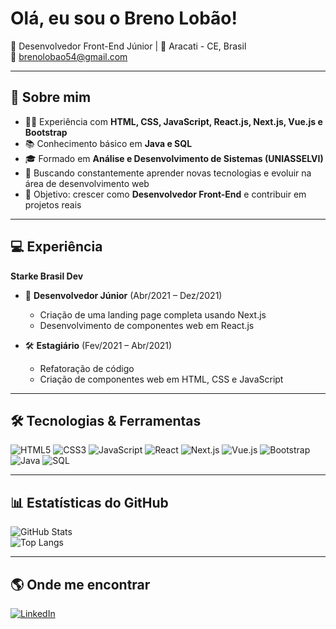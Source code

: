 #  Olá, eu sou o Breno Lobão!

🎯 Desenvolvedor Front-End Júnior | 
📍 Aracati - CE, Brasil  
📧 brenolobao54@gmail.com  

---

## 🚀 Sobre mim
- 👨‍💻 Experiência com **HTML, CSS, JavaScript, React.js, Next.js, Vue.js e Bootstrap**  
- 📚 Conhecimento básico em **Java e SQL**  
- 🎓 Formado em **Análise e Desenvolvimento de Sistemas (UNIASSELVI)**  
- 🔎 Buscando constantemente aprender novas tecnologias e evoluir na área de desenvolvimento web  
- 🌱 Objetivo: crescer como **Desenvolvedor Front-End** e contribuir em projetos reais

---

## 💻 Experiência
**Starke Brasil Dev**  
- 🚀 **Desenvolvedor Júnior** (Abr/2021 – Dez/2021)  
  - Criação de uma landing page completa usando Next.js  
  - Desenvolvimento de componentes web em React.js  

- 🛠️ **Estagiário** (Fev/2021 – Abr/2021)  
  - Refatoração de código  
  - Criação de componentes web em HTML, CSS e JavaScript  

---

## 🛠️ Tecnologias & Ferramentas
![HTML5](https://img.shields.io/badge/HTML5-E34F26?style=for-the-badge&logo=html5&logoColor=fff)
![CSS3](https://img.shields.io/badge/CSS3-1572B6?style=for-the-badge&logo=css3&logoColor=fff)
![JavaScript](https://img.shields.io/badge/JavaScript-F7DF1E?style=for-the-badge&logo=javascript&logoColor=000)
![React](https://img.shields.io/badge/React-20232A?style=for-the-badge&logo=react&logoColor=61DAFB)
![Next.js](https://img.shields.io/badge/Next.js-000000?style=for-the-badge&logo=nextdotjs&logoColor=fff)
![Vue.js](https://img.shields.io/badge/Vue.js-35495E?style=for-the-badge&logo=vuedotjs&logoColor=4FC08D)
![Bootstrap](https://img.shields.io/badge/Bootstrap-563D7C?style=for-the-badge&logo=bootstrap&logoColor=fff)
![Java](https://img.shields.io/badge/Java-ED8B00?style=for-the-badge&logo=openjdk&logoColor=fff)
![SQL](https://img.shields.io/badge/SQL-4479A1?style=for-the-badge&logo=mysql&logoColor=fff)

---

## 📊 Estatísticas do GitHub
![GitHub Stats](https://github-readme-stats.vercel.app/api?username=brenolobao&show_icons=true&theme=dracula)  
![Top Langs](https://github-readme-stats.vercel.app/api/top-langs/?username=brenolobao&layout=compact&theme=dracula)  

---

## 🌎 Onde me encontrar
[![LinkedIn](https://img.shields.io/badge/LinkedIn-0077B5?style=for-the-badge&logo=linkedin&logoColor=fff)](https://www.linkedin.com/in/breno-lob%C3%A3o-b81013203)  





